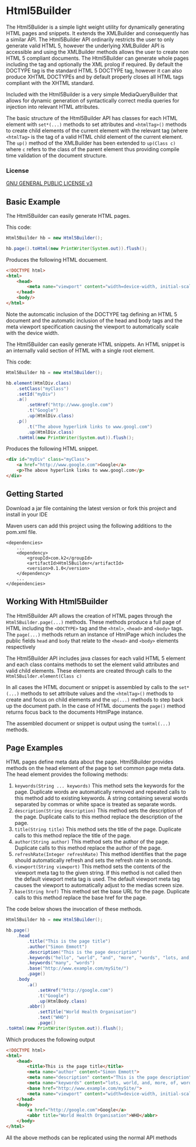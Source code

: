 # Html5Builder
The Html5Bulider is a simple light weight utility for dynamically generating HTML pages and snippets. It extends the XMLBuilder and consequently has a similar API. The Html5Builder API ordinarily restricts the user to only generate valid HTML 5, however the underlying XMLBuilder API is accessible and using the XMLBuilder methods allows the user to create non HTML 5 compliant documents. The Html5Builder can generate whole pages including the <DOCTYPE> tag and optionally the XML prolog if required. By default the DOCTYPE tag is the standard HTML 5 DOCTYPE tag, however it can also produce XHTML DOCTYPEs and by default properly closes all HTML tags compliant with the XHTML standard.

Included with the Html5Builder is a very simple MediaQueryBuilder that allows for dynamic generation of syntactically correct media queries for injection into relevant HTML attributes.

The basic structure of the Html5Builder API has classes for each HTML element with `set*(...)` methods to set attributes and `<htmlTag>()` methods to create child elements of the current element with the relevant tag (where `<htmlTag>` is the tag of a valid HTML child element of the current element. The `up()` method of the XMLBuilder has been extended to `up(Class c)` where `c` refers to the class of the parent element thus providing compile time validation of the document structure.

### License

[GNU GENERAL PUBLIC LICENSE v3](http://fsf.org/)

## Basic Example

The Html5Builder can easily generate HTML pages.

This code:
```java
Html5Builder hb = new Html5Builder();

hb.page().toHtml(new PrintWriter(System.out)).flush();
```
Produces the following HTML docuement.
```html
<!DOCTYPE html>
<html>
	<head>
		<meta name="viewport" content="width=device-width, initial-scale=1.0">
	</head>
	<body/>
</html>
```
Note the automcatic inclusion of the DOCTYPE tag defining an HTML 5 document and the automatic inclusion of the head and body tags and the meta viewport specification causing the viewport to automatically scale with the device width.

The Html5Builder can easily generate HTML snippets.  An HTML snippet is an internally valid section of HTML with a single root element.

This code:
```java
Html5Builder hb = new Html5Builder();

hb.element(HtmlDiv.class)
	.setClass("myClass")
	.setId("myDiv")
	.a()
		.setHref("http://www.google.com")
		.t("Google")
		.up(HtmlDiv.class)
	.p()
		.t("The above hyperlink links to www.googl.com")
		.up(HtmlDiv.class)
	.toHtml(new PrintWriter(System.out)).flush();
```
Produces the following HTML snippet.
```html
<div id="myDiv" class="myClass">
	<a href="http://www.google.com">Google</a>
	<p>The above hyperlink links to www.googl.com</p>
</div>
```

## Getting Started

Download a jar file containing the latest version or fork this project and install in your IDE

Maven users can add this project using the following additions to the pom.xml file.
```maven
<dependencies>
    ...
    <dependency>
        <groupId>com.k2</groupId>
        <artifactId>Html5Builder</artifactId>
        <version>0.1.0</version>
    </dependency>
    ...
</dependencies>
```

## Working With Html5Builder
The Html5Builder API allows the creation of HTML pages through the `Html5Builder.page(...)` methods. These methods produce a full page of HTML including the `<DOCTYPE>` tag and the `<html>`, `<head>` and `<body>` tags. The `page(...)` methods return an instance of HtmlPage which includes the public fields `head` and `body` that relate to the `<head>` and `<body>` elements respectively

The Html5Builder API includes java classes for each valid HTML 5 element and each class contains methods to set the element valid attributes and valid child elements. These elements are created through calls to the `Html5Builder.element(Class c)`

In all cases the HTML document or snippet is assembled by calls to the `set*(...)` methods to set attribute values and the `<htmlTag>()` methods to create and focus on child elements and the `up(...)` methods to step back up the document path. In the case of HTML documents the `page()` method returns focus back to the documents HtmlPage instance.

The assembled document or snippet is output using the `toHtml(...)` methods.


## Page Examples

HTML pages define meta data about the page. Html5Builder provides methods on the head element of the page to set common page meta data. The head element provides the following methods:

1. `keywords(String ... keywords)`
This method sets the keywords for the page. Duplicate words are automatically removed  and repeated calls to this method add to existing keywords. A string containing several words separated by commas or white space is treated as separate words.
1. `description(String description)`
This method sets the description of the page. Duplicate calls to this method replace the description of the page.
1. `title(String title)`
This method sets the title of the page. Duplicate calls to this method replace the title of the page.
1. `author(String author)`
This method sets the author of the page. Duplicate calls to this method replace the author of the page.
1. `refreshRate(Integer refreshRate)`
This method identifies that the page should automatically refresh and sets the refresh rate in seconds.
1. `viewport(String viewport)`
This method sets the contents of the viewport meta tag to the given string. If this method is not called then the default viewport meta tag is used. The default viewport meta tag causes the viewport to automatically adjust to the medias screen size.
1. `base(String href)`
This method set the base URL for the page. Duplicate calls to this method replace the base href for the page.

The code below shows the invocation of these methods.
```java
Html5Builder hb = new Html5Builder();

hb.page()
	.head
		.title("This is the page title")
		.author("Simon Emmott")
		.description("This is the page description")
		.keywords("hello", "world", "and", "more", "words", "lots, and, lots, of, words")
		.keywords("many", "words")
		.base("http://www.example.com/mySite/")
		.page()
	.body
		.a()
			.setHref("http://google.com")
			.t("Google")
			.up(HtmlBody.class)
		.abbr()
			.setTitle("World Health Organisation")
			.text("WHO")
			.page()
.toHtml(new PrintWriter(System.out)).flush();
```
Which produces the following output
```html
<!DOCTYPE html>
<html>
	<head>
		<title>This is the page title</title>
		<meta name="author" content="Simon Emmott">
		<meta name="description" content="This is the page description">
		<meta name="keywords" content="lots, world, and, more, of, words, hello, many">
		<base href="http://www.example.com/mySite/">
		<meta name="viewport" content="width=device-width, initial-scale=1.0">
	</head>
	<body>
		<a href="http://google.com">Google</a>
		<abbr title="World Health Organisation">WHO</abbr>
	</body>
</html>
```


All the above methods can be replicated using the normal API methods








